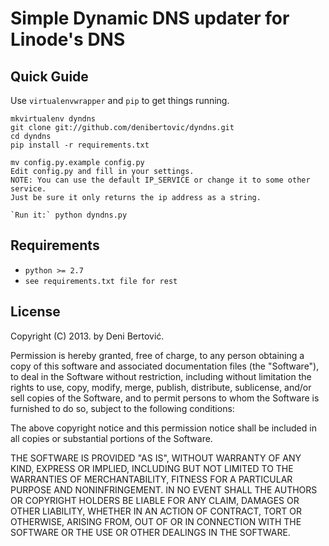 Simple Dynamic DNS updater for Linode's DNS
========

## Quick Guide

Use `virtualenvwrapper` and `pip` to get things running.

    mkvirtualenv dyndns
    git clone git://github.com/denibertovic/dyndns.git
    cd dyndns
    pip install -r requirements.txt
    
    mv config.py.example config.py
    Edit config.py and fill in your settings.
    NOTE: You can use the default IP_SERVICE or change it to some other service.
    Just be sure it only returns the ip address as a string.

    `Run it:` python dyndns.py

## Requirements
  *  `python >= 2.7` 
  *  `see requirements.txt file for rest`

## License

Copyright (C) 2013. by Deni Bertović.

Permission is hereby granted, free of charge, to any person obtaining a copy of this software and associated documentation files (the "Software"), to deal in the Software without restriction, including without limitation the rights to use, copy, modify, merge, publish, distribute, sublicense, and/or sell copies of the Software, and to permit persons to whom the Software is furnished to do so, subject to the following conditions:

The above copyright notice and this permission notice shall be included in all copies or substantial portions of the Software.

THE SOFTWARE IS PROVIDED "AS IS", WITHOUT WARRANTY OF ANY KIND, EXPRESS OR IMPLIED, INCLUDING BUT NOT LIMITED TO THE WARRANTIES OF MERCHANTABILITY, FITNESS FOR A PARTICULAR PURPOSE AND NONINFRINGEMENT. IN NO EVENT SHALL THE AUTHORS OR COPYRIGHT HOLDERS BE LIABLE FOR ANY CLAIM, DAMAGES OR OTHER LIABILITY, WHETHER IN AN ACTION OF CONTRACT, TORT OR OTHERWISE, ARISING FROM, OUT OF OR IN CONNECTION WITH THE SOFTWARE OR THE USE OR OTHER DEALINGS IN THE SOFTWARE.
